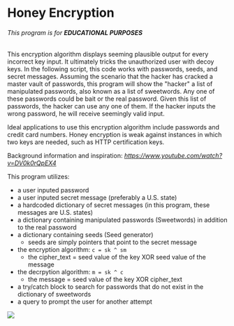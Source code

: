 # Honey Encryption
###### This program is for __EDUCATIONAL PURPOSES__
This encryption algorithm displays seeming plausible output for every incorrect key input. It ultimately tricks the unauthorized user with decoy keys. In the following script, this code works with passwords, seeds, and secret messages. Assuming the scenario that the hacker has cracked a master vault of passwords, this program will show the "hacker" a list of manipulated passwords, also known as a list of sweetwords. Any one of these passwords could be bait or the real password. Given this list of passwords, the hacker can use any one of them. If the hacker inputs the wrong password, he will receive seemingly valid input. 

Ideal applications to use this encryption algorithm include passwords and credit card numbers. Honey encryption is weak against instances in which two keys are needed, such as HTTP certification keys.

Background information and inspiration: *https://www.youtube.com/watch?v=DV0k0rQpEX4*

This program utilizes:
* a user inputed password
* a user inputed secret message (preferably a U.S. state)
* a hardcoded dictionary of secret messages (in this program, these messages are U.S. states)
* a dictionary containing manipulated passwords (Sweetwords) in addition to the real password
* a dictionary containing seeds (Seed generator)
	* seeds are simply pointers that point to the secret message
* the encryption algorithm: `c = sk ^ sm`    
	* the cipher_text = seed value of the key XOR seed value of the message
* the decrpytion algorithm: `m = sk ^ c`
	* the message = seed value of the key XOR cipher_text
* a try/catch block to search for passwords that do not exist in the dictionary of sweetwords
* a query to prompt the user for another attempt

![](https://images.duckduckgo.com/iu/?u=http%3A%2F%2Fi.kinja-img.com%2Fgawker-media%2Fimage%2Fupload%2Fs--jwt2QU6X--%2F19e29r03abr4ojpg.jpg&f=1)
